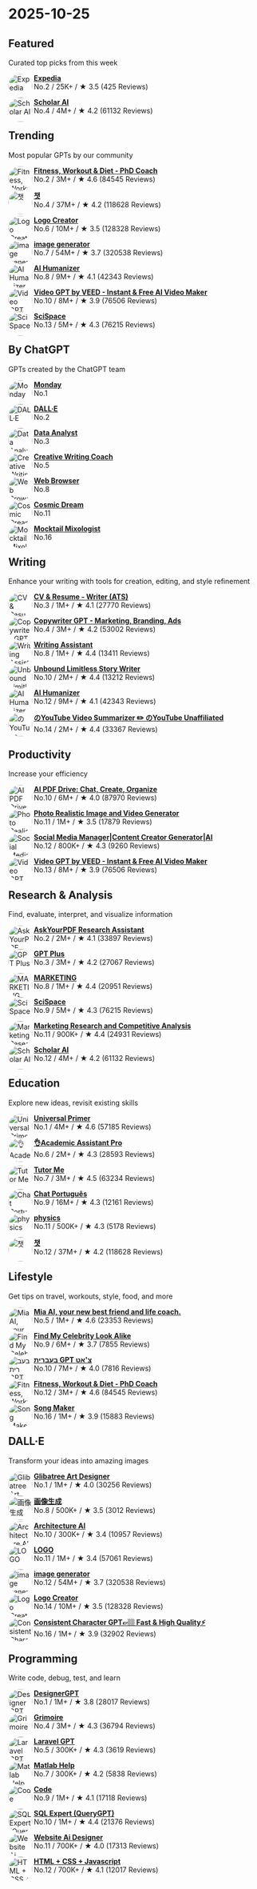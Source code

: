 # 2025-10-25

  
  ## Featured
  
  Curated top picks from this week
  
  

  [<img align="left" height="48px" width="48px" style="border-radius:50%" alt="Expedia" src="https://api-1.gptshunter.com/api/v1/image/proxy?url=https%3A%2F%2Fchatgpt.com%2Fbackend-api%2Festuary%2Fcontent%3Fid%3Dfile-F7kcdTWzTMdMifKZXVkaRu%26gizmo_id%3Dg-68d8ecbe98388191bd93f6b1d03158bf%26ts%3D489273%26p%3Dgpp%26cid%3D1%26sig%3D9483d99fccc05f00a075a07b572a8db19798ab21376c5d302310a2787b9a6e62%26v%3D0"/>](https://chat.openai.com/g/g-68d8ecbe98388191bd93f6b1d03158bf-expedia)
  
  [**Expedia**](https://chat.openai.com/g/g-68d8ecbe98388191bd93f6b1d03158bf-expedia) \
  No.2 / 25K+ / ★ 3.5 (425 Reviews)
          


  [<img align="left" height="48px" width="48px" style="border-radius:50%" alt="Scholar AI" src="https://api-1.gptshunter.com/api/v1/image/proxy?url=https%3A%2F%2Fchatgpt.com%2Fbackend-api%2Festuary%2Fcontent%3Fid%3Dfile-PPto6IuVRN3OQY2WC1gLEI9h%26gizmo_id%3Dg-L2HknCZTC%26ts%3D489273%26p%3Dgpp%26cid%3D1%26sig%3D1bc83384348d358c30819541519deb6e0cefd622c12cd5b2854ca908894ac62c%26v%3D0"/>](https://chat.openai.com/g/g-L2HknCZTC-scholar-ai)
  
  [**Scholar AI**](https://chat.openai.com/g/g-L2HknCZTC-scholar-ai) \
  No.4 / 4M+ / ★ 4.2 (61132 Reviews)
          
  
  ## Trending
  
  Most popular GPTs by our community
  
  

  [<img align="left" height="48px" width="48px" style="border-radius:50%" alt="Fitness, Workout & Diet - PhD Coach" src="https://api-1.gptshunter.com/api/v1/image/proxy?url=https%3A%2F%2Fchatgpt.com%2Fbackend-api%2Festuary%2Fcontent%3Fid%3Dfile-5f1JkpDKEg1Q5BisIfQCEgKj%26gizmo_id%3Dg-ipOIcM229%26ts%3D489273%26p%3Dgpp%26cid%3D1%26sig%3D907235937a53630ccdf3195ba0c680549db211c8d5ad4cea8630829c27dcb7cb%26v%3D0"/>](https://chat.openai.com/g/g-ipOIcM229-fitness-workout-diet-phd-coach)
  
  [**Fitness, Workout & Diet - PhD Coach**](https://chat.openai.com/g/g-ipOIcM229-fitness-workout-diet-phd-coach) \
  No.2 / 3M+ / ★ 4.6 (84545 Reviews)
          


  [<img align="left" height="48px" width="48px" style="border-radius:50%" alt="챗" src="https://api-1.gptshunter.com/api/v1/image/proxy?url=https%3A%2F%2Fchatgpt.com%2Fbackend-api%2Festuary%2Fcontent%3Fid%3Dfile-yOO0xA22YQbkjlS6bbbOEoLq%26gizmo_id%3Dg-FvT4UOsoA%26ts%3D489273%26p%3Dgpp%26cid%3D1%26sig%3De17f7f70fb59746faefa429b9da5bb807034f448b982097a3c31e6c8786278de%26v%3D0"/>](https://chat.openai.com/g/g-FvT4UOsoA-caes)
  
  [**챗**](https://chat.openai.com/g/g-FvT4UOsoA-caes) \
  No.4 / 37M+ / ★ 4.2 (118628 Reviews)
          


  [<img align="left" height="48px" width="48px" style="border-radius:50%" alt="Logo Creator" src="https://api-1.gptshunter.com/api/v1/image/proxy?url=https%3A%2F%2Fchatgpt.com%2Fbackend-api%2Festuary%2Fcontent%3Fid%3Dfile-RMJTxVFqg1Bl06buAXrMGNr3%26gizmo_id%3Dg-gFt1ghYJl%26ts%3D489273%26p%3Dgpp%26cid%3D1%26sig%3Dc0f06639a4edcd6d6498b929805d2351e9b92a0e258515e27299c3b5d260152e%26v%3D0"/>](https://chat.openai.com/g/g-gFt1ghYJl-logo-creator)
  
  [**Logo Creator**](https://chat.openai.com/g/g-gFt1ghYJl-logo-creator) \
  No.6 / 10M+ / ★ 3.5 (128328 Reviews)
          

  [<img align="left" height="48px" width="48px" style="border-radius:50%" alt="image generator" src="https://api-1.gptshunter.com/api/v1/image/proxy?url=https%3A%2F%2Fchatgpt.com%2Fbackend-api%2Festuary%2Fcontent%3Fid%3Dfile-M1df4Ab7Ow6QCJ871tBUsi0x%26gizmo_id%3Dg-pmuQfob8d%26ts%3D489273%26p%3Dgpp%26cid%3D1%26sig%3D02187f5e77c765430d7500a0c4cc070ebf983bf71f8622a09aaf1c4e066d6370%26v%3D0"/>](https://chat.openai.com/g/g-pmuQfob8d-image-generator)
  
  [**image generator**](https://chat.openai.com/g/g-pmuQfob8d-image-generator) \
  No.7 / 54M+ / ★ 3.7 (320538 Reviews)
          

  [<img align="left" height="48px" width="48px" style="border-radius:50%" alt="AI Humanizer" src="https://api-1.gptshunter.com/api/v1/image/proxy?url=https%3A%2F%2Fchatgpt.com%2Fbackend-api%2Festuary%2Fcontent%3Fid%3Dfile-OPDq3ZahhE1JxhxVVBEBBMX4%26gizmo_id%3Dg-2azCVmXdy%26ts%3D489273%26p%3Dgpp%26cid%3D1%26sig%3Dd070111ee50f7631b82630b6036b157638c98ada5859f0559b6784fde6203e3f%26v%3D0"/>](https://chat.openai.com/g/g-2azCVmXdy-ai-humanizer)
  
  [**AI Humanizer**](https://chat.openai.com/g/g-2azCVmXdy-ai-humanizer) \
  No.8 / 9M+ / ★ 4.1 (42343 Reviews)
          


  [<img align="left" height="48px" width="48px" style="border-radius:50%" alt="Video GPT by VEED - Instant & Free AI Video Maker" src="https://api-1.gptshunter.com/api/v1/image/proxy?url=https%3A%2F%2Fchatgpt.com%2Fbackend-api%2Festuary%2Fcontent%3Fid%3Dfile-PamwNFYygXZLmmkF7vz33j%26gizmo_id%3Dg-Hkqnd7mFT%26ts%3D489273%26p%3Dgpp%26cid%3D1%26sig%3D5f0dc01c917a6e821080324d67764e56a6478bb026579a01317214c918da075a%26v%3D0"/>](https://chat.openai.com/g/g-Hkqnd7mFT-video-gpt-by-veed-instant-free-ai-video-maker)
  
  [**Video GPT by VEED - Instant & Free AI Video Maker**](https://chat.openai.com/g/g-Hkqnd7mFT-video-gpt-by-veed-instant-free-ai-video-maker) \
  No.10 / 8M+ / ★ 3.9 (76506 Reviews)
          



  [<img align="left" height="48px" width="48px" style="border-radius:50%" alt="SciSpace" src="https://api-1.gptshunter.com/api/v1/image/proxy?url=https%3A%2F%2Fchatgpt.com%2Fbackend-api%2Festuary%2Fcontent%3Fid%3Dfile-rdCQ0lZNp84NkdCMq56ppn8r%26gizmo_id%3Dg-NgAcklHd8%26ts%3D489273%26p%3Dgpp%26cid%3D1%26sig%3D08c0bc61ca45564fdc06e376293bc27fec466aaa890d295f28f1156251bbcb47%26v%3D0"/>](https://chat.openai.com/g/g-NgAcklHd8-scispace)
  
  [**SciSpace**](https://chat.openai.com/g/g-NgAcklHd8-scispace) \
  No.13 / 5M+ / ★ 4.3 (76215 Reviews)
          



  
  ## By ChatGPT
  
  GPTs created by the ChatGPT team
  
  
  [<img align="left" height="48px" width="48px" style="border-radius:50%" alt="Monday" src="https://api-1.gptshunter.com/api/v1/image/proxy?url=https%3A%2F%2Fchatgpt.com%2Fbackend-api%2Festuary%2Fcontent%3Fid%3Dfile-EStAMYSPopH6Ruzjm5PGGF%26gizmo_id%3Dg-67edab4a24fc8191b975acaa8da2dcef%26ts%3D489273%26p%3Dgpp%26cid%3D1%26sig%3D926bf3c8008c77d952f46b1846dfd5a078f572db655a0941a37679b6caa2b11e%26v%3D0"/>](https://chat.openai.com/g/g-67edab4a24fc8191b975acaa8da2dcef-monday)
  
  [**Monday**](https://chat.openai.com/g/g-67edab4a24fc8191b975acaa8da2dcef-monday) \
  No.1     
          

  [<img align="left" height="48px" width="48px" style="border-radius:50%" alt="DALL·E" src="https://api-1.gptshunter.com/api/v1/image/proxy?url=https%3A%2F%2Fchatgpt.com%2Fbackend-api%2Festuary%2Fcontent%3Fid%3Dfile-SxYQO0Fq1ZkPagkFtg67DRVb%26gizmo_id%3Dg-2fkFE8rbu%26ts%3D489273%26p%3Dgpp%26cid%3D1%26sig%3Dd60d2027a498b1b233bf84bcc365b0c4df871e011d05ecf06fc08de439279bf6%26v%3D0"/>](https://chat.openai.com/g/g-2fkFE8rbu-dall-e)
  
  [**DALL·E**](https://chat.openai.com/g/g-2fkFE8rbu-dall-e) \
  No.2     
          

  [<img align="left" height="48px" width="48px" style="border-radius:50%" alt="Data Analyst" src="https://api-1.gptshunter.com/api/v1/image/proxy?url=https%3A%2F%2Fchatgpt.com%2Fbackend-api%2Festuary%2Fcontent%3Fid%3Dfile-id374Jq85g2WfDgpuOdAMTEk%26gizmo_id%3Dg-HMNcP6w7d%26ts%3D489273%26p%3Dgpp%26cid%3D1%26sig%3Da03143544833a66c42a2b120d4a2e80df69c33ecf0a876bb778963461637bf0b%26v%3D0"/>](https://chat.openai.com/g/g-HMNcP6w7d-data-analyst)
  
  [**Data Analyst**](https://chat.openai.com/g/g-HMNcP6w7d-data-analyst) \
  No.3     
          


  [<img align="left" height="48px" width="48px" style="border-radius:50%" alt="Creative Writing Coach" src="https://api-1.gptshunter.com/api/v1/image/proxy?url=https%3A%2F%2Fchatgpt.com%2Fbackend-api%2Festuary%2Fcontent%3Fid%3Dfile-KSheuuQR8UjcxzFjjSfjfEOP%26gizmo_id%3Dg-lN1gKFnvL%26ts%3D489273%26p%3Dgpp%26cid%3D1%26sig%3Dfd5f42ebfe9f9d9bbb94bfaa3410aeff34eabb8f28348bab6f81e5d9efa110c8%26v%3D0"/>](https://chat.openai.com/g/g-lN1gKFnvL-creative-writing-coach)
  
  [**Creative Writing Coach**](https://chat.openai.com/g/g-lN1gKFnvL-creative-writing-coach) \
  No.5     
          



  [<img align="left" height="48px" width="48px" style="border-radius:50%" alt="Web Browser" src="https://api-1.gptshunter.com/api/v1/image/proxy?url=https%3A%2F%2Fchatgpt.com%2Fbackend-api%2Festuary%2Fcontent%3Fid%3Dfile-3t4EXPvrgqocPOe7UtRwV5g0%26gizmo_id%3Dg-3w1rEXGE0%26ts%3D489273%26p%3Dgpp%26cid%3D1%26sig%3D600db6c464d995c70dd30673e64c29ff504586a5e51484be13dee4c9eb4b9fc5%26v%3D0"/>](https://chat.openai.com/g/g-3w1rEXGE0-web-browser)
  
  [**Web Browser**](https://chat.openai.com/g/g-3w1rEXGE0-web-browser) \
  No.8     
          



  [<img align="left" height="48px" width="48px" style="border-radius:50%" alt="Cosmic Dream" src="https://api-1.gptshunter.com/api/v1/image/proxy?url=https%3A%2F%2Fchatgpt.com%2Fbackend-api%2Festuary%2Fcontent%3Fid%3Dfile-M12eDkWHmobmgj5mhcWkMMVI%26gizmo_id%3Dg-FdMHL1sNo%26ts%3D489273%26p%3Dgpp%26cid%3D1%26sig%3Dfddc32df8ad3e8ed6a6c357096adeaab9ee610c10f48a3e4eaaafd01e6142b8e%26v%3D0"/>](https://chat.openai.com/g/g-FdMHL1sNo-cosmic-dream)
  
  [**Cosmic Dream**](https://chat.openai.com/g/g-FdMHL1sNo-cosmic-dream) \
  No.11     
          





  [<img align="left" height="48px" width="48px" style="border-radius:50%" alt="Mocktail Mixologist" src="https://api-1.gptshunter.com/api/v1/image/proxy?url=https%3A%2F%2Fchatgpt.com%2Fbackend-api%2Festuary%2Fcontent%3Fid%3Dfile-bRpq5C5YwRMtQGO7xFa3nT40%26gizmo_id%3Dg-PXlrhc1MV%26ts%3D489273%26p%3Dgpp%26cid%3D1%26sig%3Da21ca2538a1494da2a0b7d6d0fb9cc0b38b73e539fc8fc68988e1bc9022463cd%26v%3D0"/>](https://chat.openai.com/g/g-PXlrhc1MV-mocktail-mixologist)
  
  [**Mocktail Mixologist**](https://chat.openai.com/g/g-PXlrhc1MV-mocktail-mixologist) \
  No.16     
          
  
  ## Writing
  
  Enhance your writing with tools for creation, editing, and style refinement
  
  


  [<img align="left" height="48px" width="48px" style="border-radius:50%" alt="CV & Resume - Writer (ATS)" src="https://api-1.gptshunter.com/api/v1/image/proxy?url=https%3A%2F%2Fchatgpt.com%2Fbackend-api%2Festuary%2Fcontent%3Fid%3Dfile-JaKGTHNLRmziSMSKxvq56h%26gizmo_id%3Dg-cStsvQbjd%26ts%3D489273%26p%3Dgpp%26cid%3D1%26sig%3D8e9ee04b729aec88a4885e6ff34ae743b99641d64fd34137ae97ab676a79bb47%26v%3D0"/>](https://chat.openai.com/g/g-cStsvQbjd-cv-resume-writer-ats)
  
  [**CV & Resume - Writer (ATS)**](https://chat.openai.com/g/g-cStsvQbjd-cv-resume-writer-ats) \
  No.3 / 1M+ / ★ 4.1 (27770 Reviews)
          

  [<img align="left" height="48px" width="48px" style="border-radius:50%" alt="Copywriter GPT - Marketing, Branding, Ads" src="https://api-1.gptshunter.com/api/v1/image/proxy?url=https%3A%2F%2Fchatgpt.com%2Fbackend-api%2Festuary%2Fcontent%3Fid%3Dfile-Lvc17VzX1zTPKk39F3ys6U%26gizmo_id%3Dg-Ji2QOyMml%26ts%3D489273%26p%3Dgpp%26cid%3D1%26sig%3D02e2640af71ce9f6fd564617e0b6fe1d31bc3ab33c59e0547d001b99c19d5297%26v%3D0"/>](https://chat.openai.com/g/g-Ji2QOyMml-copywriter-gpt-marketing-branding-ads)
  
  [**Copywriter GPT - Marketing, Branding, Ads**](https://chat.openai.com/g/g-Ji2QOyMml-copywriter-gpt-marketing-branding-ads) \
  No.4 / 3M+ / ★ 4.2 (53002 Reviews)
          




  [<img align="left" height="48px" width="48px" style="border-radius:50%" alt="Writing Assistant" src="https://api-1.gptshunter.com/api/v1/image/proxy?url=https%3A%2F%2Fchatgpt.com%2Fbackend-api%2Festuary%2Fcontent%3Fid%3Dfile-oYGDOwJXL72QDzYkc6Q1arTQ%26gizmo_id%3Dg-Z7GlWKlJx%26ts%3D489273%26p%3Dgpp%26cid%3D1%26sig%3D9ac415e5e3852d656ad7e37300d7cb545001cf5c66093f44d4591de2f3e5cd07%26v%3D0"/>](https://chat.openai.com/g/g-Z7GlWKlJx-writing-assistant)
  
  [**Writing Assistant**](https://chat.openai.com/g/g-Z7GlWKlJx-writing-assistant) \
  No.8 / 1M+ / ★ 4.4 (13411 Reviews)
          


  [<img align="left" height="48px" width="48px" style="border-radius:50%" alt="Unbound Limitless Story Writer" src="https://api-1.gptshunter.com/api/v1/image/proxy?url=https%3A%2F%2Fchatgpt.com%2Fbackend-api%2Festuary%2Fcontent%3Fid%3Dfile-2tZbU4ZMYRFGLOAooqJ8sw1B%26gizmo_id%3Dg-Jqzg9kcR8%26ts%3D489273%26p%3Dgpp%26cid%3D1%26sig%3D58da3bedf9f825cce1be1f9db625d4598d348f2cceb423181ccd1dc805e81110%26v%3D0"/>](https://chat.openai.com/g/g-Jqzg9kcR8-unbound-limitless-story-writer)
  
  [**Unbound Limitless Story Writer**](https://chat.openai.com/g/g-Jqzg9kcR8-unbound-limitless-story-writer) \
  No.10 / 2M+ / ★ 4.4 (13212 Reviews)
          


  [<img align="left" height="48px" width="48px" style="border-radius:50%" alt="AI Humanizer" src="https://api-1.gptshunter.com/api/v1/image/proxy?url=https%3A%2F%2Fchatgpt.com%2Fbackend-api%2Festuary%2Fcontent%3Fid%3Dfile-OPDq3ZahhE1JxhxVVBEBBMX4%26gizmo_id%3Dg-2azCVmXdy%26ts%3D489273%26p%3Dgpp%26cid%3D1%26sig%3Dd070111ee50f7631b82630b6036b157638c98ada5859f0559b6784fde6203e3f%26v%3D0"/>](https://chat.openai.com/g/g-2azCVmXdy-ai-humanizer)
  
  [**AI Humanizer**](https://chat.openai.com/g/g-2azCVmXdy-ai-humanizer) \
  No.12 / 9M+ / ★ 4.1 (42343 Reviews)
          


  [<img align="left" height="48px" width="48px" style="border-radius:50%" alt="のYouTube Video Summarizer ✏️ のYouTube Unaffiliated" src="https://api-1.gptshunter.com/api/v1/image/proxy?url=https%3A%2F%2Fchatgpt.com%2Fbackend-api%2Festuary%2Fcontent%3Fid%3Dfile-Y5WFbnzw3h5smKEYcTbiWH%26gizmo_id%3Dg-GvcYCKPIH%26ts%3D489273%26p%3Dgpp%26cid%3D1%26sig%3Daf98acf12ea41b37113758bae85d61d396fe2db70f62cf9ab68996028d0c53fa%26v%3D0"/>](https://chat.openai.com/g/g-GvcYCKPIH-noyoutube-video-summarizer-noyoutube-unaffiliated)
  
  [**のYouTube Video Summarizer ✏️ のYouTube Unaffiliated**](https://chat.openai.com/g/g-GvcYCKPIH-noyoutube-video-summarizer-noyoutube-unaffiliated) \
  No.14 / 2M+ / ★ 4.4 (33367 Reviews)
          
  
  ## Productivity
  
  Increase your efficiency
  
  









  [<img align="left" height="48px" width="48px" style="border-radius:50%" alt="AI PDF Drive: Chat, Create, Organize" src="https://api-1.gptshunter.com/api/v1/image/proxy?url=https%3A%2F%2Fchatgpt.com%2Fbackend-api%2Festuary%2Fcontent%3Fid%3Dfile-aZFW7yy5PyKXFLXjsKqpylF4%26gizmo_id%3Dg-V2KIUZSj0%26ts%3D489273%26p%3Dgpp%26cid%3D1%26sig%3Db74fd420523feec5ae1fa0fef5b542b78e6e5ad75610884d5e2aabba8c217ae4%26v%3D0"/>](https://chat.openai.com/g/g-V2KIUZSj0-ai-pdf-drive-chat-create-organize)
  
  [**AI PDF Drive: Chat, Create, Organize**](https://chat.openai.com/g/g-V2KIUZSj0-ai-pdf-drive-chat-create-organize) \
  No.10 / 6M+ / ★ 4.0 (87970 Reviews)
          

  [<img align="left" height="48px" width="48px" style="border-radius:50%" alt="Photo Realistic Image and Video Generator" src="https://api-1.gptshunter.com/api/v1/image/proxy?url=https%3A%2F%2Fchatgpt.com%2Fbackend-api%2Festuary%2Fcontent%3Fid%3Dfile-z67hqrxBUpqmBQXcrGoIMc3V%26gizmo_id%3Dg-KCgVk2Cjt%26ts%3D489273%26p%3Dgpp%26cid%3D1%26sig%3Dbf7548f95e47273c7587d53102b9a3b83552ef4fdf03c6cb42d0ea87a464e30f%26v%3D0"/>](https://chat.openai.com/g/g-KCgVk2Cjt-photo-realistic-image-and-video-generator)
  
  [**Photo Realistic Image and Video Generator**](https://chat.openai.com/g/g-KCgVk2Cjt-photo-realistic-image-and-video-generator) \
  No.11 / 1M+ / ★ 3.5 (17879 Reviews)
          

  [<img align="left" height="48px" width="48px" style="border-radius:50%" alt="Social Media Manager|Content Creator Generator|AI" src="https://api-1.gptshunter.com/api/v1/image/proxy?url=https%3A%2F%2Fchatgpt.com%2Fbackend-api%2Festuary%2Fcontent%3Fid%3Dfile-y7X4Tyujas6tIOc0nSSzcnZM%26gizmo_id%3Dg-Zo3fmsCJP%26ts%3D489273%26p%3Dgpp%26cid%3D1%26sig%3D41283a0ecf4f4d341e29ead3d66358728a4f810939e02c0272d2eb890da28ef9%26v%3D0"/>](https://chat.openai.com/g/g-Zo3fmsCJP-social-media-manager-content-creator-generator-ai)
  
  [**Social Media Manager|Content Creator Generator|AI**](https://chat.openai.com/g/g-Zo3fmsCJP-social-media-manager-content-creator-generator-ai) \
  No.12 / 800K+ / ★ 4.3 (9260 Reviews)
          

  [<img align="left" height="48px" width="48px" style="border-radius:50%" alt="Video GPT by VEED - Instant & Free AI Video Maker" src="https://api-1.gptshunter.com/api/v1/image/proxy?url=https%3A%2F%2Fchatgpt.com%2Fbackend-api%2Festuary%2Fcontent%3Fid%3Dfile-PamwNFYygXZLmmkF7vz33j%26gizmo_id%3Dg-Hkqnd7mFT%26ts%3D489273%26p%3Dgpp%26cid%3D1%26sig%3D5f0dc01c917a6e821080324d67764e56a6478bb026579a01317214c918da075a%26v%3D0"/>](https://chat.openai.com/g/g-Hkqnd7mFT-video-gpt-by-veed-instant-free-ai-video-maker)
  
  [**Video GPT by VEED - Instant & Free AI Video Maker**](https://chat.openai.com/g/g-Hkqnd7mFT-video-gpt-by-veed-instant-free-ai-video-maker) \
  No.13 / 8M+ / ★ 3.9 (76506 Reviews)
          



  
  ## Research & Analysis
  
  Find, evaluate, interpret, and visualize information
  
  

  [<img align="left" height="48px" width="48px" style="border-radius:50%" alt="AskYourPDF Research Assistant" src="https://api-1.gptshunter.com/api/v1/image/proxy?url=https%3A%2F%2Fchatgpt.com%2Fbackend-api%2Festuary%2Fcontent%3Fid%3Dfile-DA3Ydcqttrv1tYcjGUv9Nv3Q%26gizmo_id%3Dg-UfFxTDMxq%26ts%3D489273%26p%3Dgpp%26cid%3D1%26sig%3D90b9b263ea7fa1453a605c4ca9b79af0653f634bf4aaf936a2030c98564a2467%26v%3D0"/>](https://chat.openai.com/g/g-UfFxTDMxq-askyourpdf-research-assistant)
  
  [**AskYourPDF Research Assistant**](https://chat.openai.com/g/g-UfFxTDMxq-askyourpdf-research-assistant) \
  No.2 / 2M+ / ★ 4.1 (33897 Reviews)
          

  [<img align="left" height="48px" width="48px" style="border-radius:50%" alt="GPT Plus" src="https://api-1.gptshunter.com/api/v1/image/proxy?url=https%3A%2F%2Fchatgpt.com%2Fbackend-api%2Festuary%2Fcontent%3Fid%3Dfile-mdw4boHvE8SXFJdtgz4OVDlR%26gizmo_id%3Dg-G7TYuJJCE%26ts%3D489273%26p%3Dgpp%26cid%3D1%26sig%3D7bae37b82261d88ae16444033ab1dcc4fea92efab3e626b28b7ede9f6c776872%26v%3D0"/>](https://chat.openai.com/g/g-G7TYuJJCE-gpt-plus)
  
  [**GPT Plus**](https://chat.openai.com/g/g-G7TYuJJCE-gpt-plus) \
  No.3 / 3M+ / ★ 4.2 (27067 Reviews)
          





  [<img align="left" height="48px" width="48px" style="border-radius:50%" alt="MARKETING" src="https://api-1.gptshunter.com/api/v1/image/proxy?url=https%3A%2F%2Fchatgpt.com%2Fbackend-api%2Festuary%2Fcontent%3Fid%3Dfile-m4GlwY1VIc3ADwoMP9KlAZta%26gizmo_id%3Dg-DtjWjSDiv%26ts%3D489273%26p%3Dgpp%26cid%3D1%26sig%3D550e54a5a693c046e832a105eaed3deda290e6d0fe1940e646f177f0042aa4d0%26v%3D0"/>](https://chat.openai.com/g/g-DtjWjSDiv-marketing)
  
  [**MARKETING**](https://chat.openai.com/g/g-DtjWjSDiv-marketing) \
  No.8 / 1M+ / ★ 4.4 (20951 Reviews)
          

  [<img align="left" height="48px" width="48px" style="border-radius:50%" alt="SciSpace" src="https://api-1.gptshunter.com/api/v1/image/proxy?url=https%3A%2F%2Fchatgpt.com%2Fbackend-api%2Festuary%2Fcontent%3Fid%3Dfile-rdCQ0lZNp84NkdCMq56ppn8r%26gizmo_id%3Dg-NgAcklHd8%26ts%3D489273%26p%3Dgpp%26cid%3D1%26sig%3D08c0bc61ca45564fdc06e376293bc27fec466aaa890d295f28f1156251bbcb47%26v%3D0"/>](https://chat.openai.com/g/g-NgAcklHd8-scispace)
  
  [**SciSpace**](https://chat.openai.com/g/g-NgAcklHd8-scispace) \
  No.9 / 5M+ / ★ 4.3 (76215 Reviews)
          


  [<img align="left" height="48px" width="48px" style="border-radius:50%" alt="Marketing Research and Competitive Analysis" src="https://api-1.gptshunter.com/api/v1/image/proxy?url=https%3A%2F%2Fchatgpt.com%2Fbackend-api%2Festuary%2Fcontent%3Fid%3Dfile-KWeTqaFepc9crsaWxMQHQBOd%26gizmo_id%3Dg-O5mNWQGMa%26ts%3D489273%26p%3Dgpp%26cid%3D1%26sig%3D45f421658dcb075344376e2f844ebd814ea7ddd56aaa50de975e0c9cd5d86941%26v%3D0"/>](https://chat.openai.com/g/g-O5mNWQGMa-marketing-research-and-competitive-analysis)
  
  [**Marketing Research and Competitive Analysis**](https://chat.openai.com/g/g-O5mNWQGMa-marketing-research-and-competitive-analysis) \
  No.11 / 900K+ / ★ 4.4 (24931 Reviews)
          

  [<img align="left" height="48px" width="48px" style="border-radius:50%" alt="Scholar AI" src="https://api-1.gptshunter.com/api/v1/image/proxy?url=https%3A%2F%2Fchatgpt.com%2Fbackend-api%2Festuary%2Fcontent%3Fid%3Dfile-PPto6IuVRN3OQY2WC1gLEI9h%26gizmo_id%3Dg-L2HknCZTC%26ts%3D489273%26p%3Dgpp%26cid%3D1%26sig%3D1bc83384348d358c30819541519deb6e0cefd622c12cd5b2854ca908894ac62c%26v%3D0"/>](https://chat.openai.com/g/g-L2HknCZTC-scholar-ai)
  
  [**Scholar AI**](https://chat.openai.com/g/g-L2HknCZTC-scholar-ai) \
  No.12 / 4M+ / ★ 4.2 (61132 Reviews)
          


  
  ## Education
  
  Explore new ideas, revisit existing skills
  
  
  [<img align="left" height="48px" width="48px" style="border-radius:50%" alt="Universal Primer" src="https://api-1.gptshunter.com/api/v1/image/proxy?url=https%3A%2F%2Fchatgpt.com%2Fbackend-api%2Festuary%2Fcontent%3Fid%3Dfile-thqJUpDWcYAMxgKhiwNYZFj0%26gizmo_id%3Dg-GbLbctpPz%26ts%3D489273%26p%3Dgpp%26cid%3D1%26sig%3D99f2899ed62ec23b6230586379af8a7da3cc837c5775f7df03b702253c789b6b%26v%3D0"/>](https://chat.openai.com/g/g-GbLbctpPz-universal-primer)
  
  [**Universal Primer**](https://chat.openai.com/g/g-GbLbctpPz-universal-primer) \
  No.1 / 4M+ / ★ 4.6 (57185 Reviews)
          





  [<img align="left" height="48px" width="48px" style="border-radius:50%" alt="👌Academic Assistant Pro" src="https://api-1.gptshunter.com/api/v1/image/proxy?url=https%3A%2F%2Fchatgpt.com%2Fbackend-api%2Festuary%2Fcontent%3Fid%3Dfile-lYAqmT8xUfOKi4AXmEdpjzqm%26gizmo_id%3Dg-UubB08D4y%26ts%3D489273%26p%3Dgpp%26cid%3D1%26sig%3Df46b67ba1a6e802975bf13ba6b2b6ca149d09cb773941aee497f054ad70120ca%26v%3D0"/>](https://chat.openai.com/g/g-UubB08D4y-academic-assistant-pro)
  
  [**👌Academic Assistant Pro**](https://chat.openai.com/g/g-UubB08D4y-academic-assistant-pro) \
  No.6 / 2M+ / ★ 4.3 (28593 Reviews)
          

  [<img align="left" height="48px" width="48px" style="border-radius:50%" alt="Tutor Me" src="https://api-1.gptshunter.com/api/v1/image/proxy?url=https%3A%2F%2Fchatgpt.com%2Fbackend-api%2Festuary%2Fcontent%3Fid%3Dfile-kM163oDkrVnm7jsidA5WweOP%26gizmo_id%3Dg-hRCqiqVlM%26ts%3D489273%26p%3Dgpp%26cid%3D1%26sig%3Dd227be485361896c8dc21007264ec6977e76964523a5bdc551e26569ef371d56%26v%3D0"/>](https://chat.openai.com/g/g-hRCqiqVlM-tutor-me)
  
  [**Tutor Me**](https://chat.openai.com/g/g-hRCqiqVlM-tutor-me) \
  No.7 / 3M+ / ★ 4.5 (63234 Reviews)
          


  [<img align="left" height="48px" width="48px" style="border-radius:50%" alt="Chat Português" src="https://api-1.gptshunter.com/api/v1/image/proxy?url=https%3A%2F%2Fchatgpt.com%2Fbackend-api%2Festuary%2Fcontent%3Fid%3Dfile-mC4f0gq8O16AeAAOmYvY6CMy%26gizmo_id%3Dg-kr4mnJ5kT%26ts%3D489273%26p%3Dgpp%26cid%3D1%26sig%3D75c23fa848bf3dfc927f88c4f2d1e0a071e0bab31303a1c082bfdf489c2a0e1c%26v%3D0"/>](https://chat.openai.com/g/g-kr4mnJ5kT-chat-portugues)
  
  [**Chat Português**](https://chat.openai.com/g/g-kr4mnJ5kT-chat-portugues) \
  No.9 / 16M+ / ★ 4.3 (12161 Reviews)
          


  [<img align="left" height="48px" width="48px" style="border-radius:50%" alt="physics" src="https://api-1.gptshunter.com/api/v1/image/proxy?url=https%3A%2F%2Fchatgpt.com%2Fbackend-api%2Festuary%2Fcontent%3Fid%3Dfile-2djz8QCHlYQT4mgGEd3233VD%26gizmo_id%3Dg-KMujTLNVK%26ts%3D489273%26p%3Dgpp%26cid%3D1%26sig%3D9e3688ea66bd96413654367bb9221f71f7a87e9bb8db3ee9accce7ced5b7112c%26v%3D0"/>](https://chat.openai.com/g/g-KMujTLNVK-physics)
  
  [**physics**](https://chat.openai.com/g/g-KMujTLNVK-physics) \
  No.11 / 500K+ / ★ 4.3 (5178 Reviews)
          

  [<img align="left" height="48px" width="48px" style="border-radius:50%" alt="챗" src="https://api-1.gptshunter.com/api/v1/image/proxy?url=https%3A%2F%2Fchatgpt.com%2Fbackend-api%2Festuary%2Fcontent%3Fid%3Dfile-yOO0xA22YQbkjlS6bbbOEoLq%26gizmo_id%3Dg-FvT4UOsoA%26ts%3D489273%26p%3Dgpp%26cid%3D1%26sig%3De17f7f70fb59746faefa429b9da5bb807034f448b982097a3c31e6c8786278de%26v%3D0"/>](https://chat.openai.com/g/g-FvT4UOsoA-caes)
  
  [**챗**](https://chat.openai.com/g/g-FvT4UOsoA-caes) \
  No.12 / 37M+ / ★ 4.2 (118628 Reviews)
          




  
  ## Lifestyle
  
  Get tips on travel, workouts, style, food, and more
  
  




  [<img align="left" height="48px" width="48px" style="border-radius:50%" alt="Mia AI, your new best friend and life coach." src="https://api-1.gptshunter.com/api/v1/image/proxy?url=https%3A%2F%2Fchatgpt.com%2Fbackend-api%2Festuary%2Fcontent%3Fid%3Dfile-EZYoWBxdn6HQVrGPJLRXvL%26gizmo_id%3Dg-l38NcMokB%26ts%3D489273%26p%3Dgpp%26cid%3D1%26sig%3Dbd327e45b7195d01fadf4062ec53473e35a63aee35608fd7c35a214e2f4734c8%26v%3D0"/>](https://chat.openai.com/g/g-l38NcMokB-mia-ai-your-new-best-friend-and-life-coach)
  
  [**Mia AI, your new best friend and life coach.**](https://chat.openai.com/g/g-l38NcMokB-mia-ai-your-new-best-friend-and-life-coach) \
  No.5 / 1M+ / ★ 4.6 (23353 Reviews)
          




  [<img align="left" height="48px" width="48px" style="border-radius:50%" alt="Find My Celebrity Look Alike" src="https://api-1.gptshunter.com/api/v1/image/proxy?url=https%3A%2F%2Fchatgpt.com%2Fbackend-api%2Festuary%2Fcontent%3Fid%3Dfile-O4j7uYjyZydQzNEQgOpzTp0N%26gizmo_id%3Dg-BGVU2wjKi%26ts%3D489273%26p%3Dgpp%26cid%3D1%26sig%3Da30690593a5e5b3bc2171bbdeaede39e754b9f242b6fb8793b47dc44cc3a5cd0%26v%3D0"/>](https://chat.openai.com/g/g-BGVU2wjKi-find-my-celebrity-look-alike)
  
  [**Find My Celebrity Look Alike**](https://chat.openai.com/g/g-BGVU2wjKi-find-my-celebrity-look-alike) \
  No.9 / 6M+ / ★ 3.7 (7855 Reviews)
          

  [<img align="left" height="48px" width="48px" style="border-radius:50%" alt="בעברית GPT צ'אט" src="https://api-1.gptshunter.com/api/v1/image/proxy?url=https%3A%2F%2Fchatgpt.com%2Fbackend-api%2Festuary%2Fcontent%3Fid%3Dfile-kjIABxRvQ57FTHm5GTWte5PL%26gizmo_id%3Dg-k2kWL8Qfk%26ts%3D489273%26p%3Dgpp%26cid%3D1%26sig%3D472a02dd50e2264b072406c1ad1ad01af1a8d1e4577746229498e76cd06ec94f%26v%3D0"/>](https://chat.openai.com/g/g-k2kWL8Qfk-b-bryt-gpt-ts-t)
  
  [**בעברית GPT צ'אט**](https://chat.openai.com/g/g-k2kWL8Qfk-b-bryt-gpt-ts-t) \
  No.10 / 7M+ / ★ 4.0 (7816 Reviews)
          


  [<img align="left" height="48px" width="48px" style="border-radius:50%" alt="Fitness, Workout & Diet - PhD Coach" src="https://api-1.gptshunter.com/api/v1/image/proxy?url=https%3A%2F%2Fchatgpt.com%2Fbackend-api%2Festuary%2Fcontent%3Fid%3Dfile-5f1JkpDKEg1Q5BisIfQCEgKj%26gizmo_id%3Dg-ipOIcM229%26ts%3D489273%26p%3Dgpp%26cid%3D1%26sig%3D907235937a53630ccdf3195ba0c680549db211c8d5ad4cea8630829c27dcb7cb%26v%3D0"/>](https://chat.openai.com/g/g-ipOIcM229-fitness-workout-diet-phd-coach)
  
  [**Fitness, Workout & Diet - PhD Coach**](https://chat.openai.com/g/g-ipOIcM229-fitness-workout-diet-phd-coach) \
  No.12 / 3M+ / ★ 4.6 (84545 Reviews)
          




  [<img align="left" height="48px" width="48px" style="border-radius:50%" alt="Song Maker" src="https://api-1.gptshunter.com/api/v1/image/proxy?url=https%3A%2F%2Fchatgpt.com%2Fbackend-api%2Festuary%2Fcontent%3Fid%3Dfile-S3TGtYMTNvQcs2y1yN7i4b%26gizmo_id%3Dg-txEiClD5G%26ts%3D489273%26p%3Dgpp%26cid%3D1%26sig%3D1b3cd98e6e58fd0e71af8bb4187dcff465763919de72152bcf93aafca1b22c90%26v%3D0"/>](https://chat.openai.com/g/g-txEiClD5G-song-maker)
  
  [**Song Maker**](https://chat.openai.com/g/g-txEiClD5G-song-maker) \
  No.16 / 1M+ / ★ 3.9 (15883 Reviews)
          
  
  ## DALL·E
  
  Transform your ideas into amazing images
  
  
  [<img align="left" height="48px" width="48px" style="border-radius:50%" alt="Glibatree Art Designer" src="https://api-1.gptshunter.com/api/v1/image/proxy?url=https%3A%2F%2Fchatgpt.com%2Fbackend-api%2Festuary%2Fcontent%3Fid%3Dfile-2s8d93PGClqsJb4QuOGNXUxM%26gizmo_id%3Dg-7CKojumSX%26ts%3D489273%26p%3Dgpp%26cid%3D1%26sig%3D2c52c4e2f23de3a6e963c6565d4bd65d5975f495bcc1875ea9d44357108d1429%26v%3D0"/>](https://chat.openai.com/g/g-7CKojumSX-glibatree-art-designer)
  
  [**Glibatree Art Designer**](https://chat.openai.com/g/g-7CKojumSX-glibatree-art-designer) \
  No.1 / 1M+ / ★ 4.0 (30256 Reviews)
          







  [<img align="left" height="48px" width="48px" style="border-radius:50%" alt="画像生成" src="https://api-1.gptshunter.com/api/v1/image/proxy?url=https%3A%2F%2Fchatgpt.com%2Fbackend-api%2Festuary%2Fcontent%3Fid%3Dfile-dZbFi6seTOvXqyd6fyPKgp2g%26gizmo_id%3Dg-D0oLp5LQu%26ts%3D489273%26p%3Dgpp%26cid%3D1%26sig%3D66ddedfcea3104b601c7a9264caa9e0c45fa3863ceac0156997db51394e412d8%26v%3D0"/>](https://chat.openai.com/g/g-D0oLp5LQu-hua-xiang-sheng-cheng)
  
  [**画像生成**](https://chat.openai.com/g/g-D0oLp5LQu-hua-xiang-sheng-cheng) \
  No.8 / 500K+ / ★ 3.5 (3012 Reviews)
          


  [<img align="left" height="48px" width="48px" style="border-radius:50%" alt="Architecture AI" src="https://api-1.gptshunter.com/api/v1/image/proxy?url=https%3A%2F%2Fchatgpt.com%2Fbackend-api%2Festuary%2Fcontent%3Fid%3Dfile-laKmwJPd0q7rzr8zC64RxCBs%26gizmo_id%3Dg-40KJLGAgH%26ts%3D489273%26p%3Dgpp%26cid%3D1%26sig%3De00cd450d36fade9a91513e101fc4adec715dbc0ea4c7abfba8becdd7e626ccf%26v%3D0"/>](https://chat.openai.com/g/g-40KJLGAgH-architecture-ai)
  
  [**Architecture AI**](https://chat.openai.com/g/g-40KJLGAgH-architecture-ai) \
  No.10 / 300K+ / ★ 3.4 (10957 Reviews)
          

  [<img align="left" height="48px" width="48px" style="border-radius:50%" alt="LOGO" src="https://api-1.gptshunter.com/api/v1/image/proxy?url=https%3A%2F%2Fchatgpt.com%2Fbackend-api%2Festuary%2Fcontent%3Fid%3Dfile-lvZdHWZGgQwvsX1a7z6jDqjp%26gizmo_id%3Dg-pCq5xaCri%26ts%3D489273%26p%3Dgpp%26cid%3D1%26sig%3D505b5a16d65ca48e8f6d4480cd3392b4347c650276f6731a701555f92d3e0c00%26v%3D0"/>](https://chat.openai.com/g/g-pCq5xaCri-logo)
  
  [**LOGO**](https://chat.openai.com/g/g-pCq5xaCri-logo) \
  No.11 / 1M+ / ★ 3.4 (57061 Reviews)
          

  [<img align="left" height="48px" width="48px" style="border-radius:50%" alt="image generator" src="https://api-1.gptshunter.com/api/v1/image/proxy?url=https%3A%2F%2Fchatgpt.com%2Fbackend-api%2Festuary%2Fcontent%3Fid%3Dfile-M1df4Ab7Ow6QCJ871tBUsi0x%26gizmo_id%3Dg-pmuQfob8d%26ts%3D489273%26p%3Dgpp%26cid%3D1%26sig%3D02187f5e77c765430d7500a0c4cc070ebf983bf71f8622a09aaf1c4e066d6370%26v%3D0"/>](https://chat.openai.com/g/g-pmuQfob8d-image-generator)
  
  [**image generator**](https://chat.openai.com/g/g-pmuQfob8d-image-generator) \
  No.12 / 54M+ / ★ 3.7 (320538 Reviews)
          


  [<img align="left" height="48px" width="48px" style="border-radius:50%" alt="Logo Creator" src="https://api-1.gptshunter.com/api/v1/image/proxy?url=https%3A%2F%2Fchatgpt.com%2Fbackend-api%2Festuary%2Fcontent%3Fid%3Dfile-RMJTxVFqg1Bl06buAXrMGNr3%26gizmo_id%3Dg-gFt1ghYJl%26ts%3D489273%26p%3Dgpp%26cid%3D1%26sig%3Dc0f06639a4edcd6d6498b929805d2351e9b92a0e258515e27299c3b5d260152e%26v%3D0"/>](https://chat.openai.com/g/g-gFt1ghYJl-logo-creator)
  
  [**Logo Creator**](https://chat.openai.com/g/g-gFt1ghYJl-logo-creator) \
  No.14 / 10M+ / ★ 3.5 (128328 Reviews)
          


  [<img align="left" height="48px" width="48px" style="border-radius:50%" alt="Consistent Character GPT👉🏼 Fast & High Quality⚡️" src="https://api-1.gptshunter.com/api/v1/image/proxy?url=https%3A%2F%2Fchatgpt.com%2Fbackend-api%2Festuary%2Fcontent%3Fid%3Dfile-yUZ6QSWZ2ZNFL0kOmPkvBWiS%26gizmo_id%3Dg-a9JivI0y2%26ts%3D489273%26p%3Dgpp%26cid%3D1%26sig%3D41bbc74a3d9f2bdd031abcc7b49b0b9758a158025e745b0ee69a4fa305aa454f%26v%3D0"/>](https://chat.openai.com/g/g-a9JivI0y2-consistent-character-gpt-fast-high-quality)
  
  [**Consistent Character GPT👉🏼 Fast & High Quality⚡️**](https://chat.openai.com/g/g-a9JivI0y2-consistent-character-gpt-fast-high-quality) \
  No.16 / 1M+ / ★ 3.9 (32902 Reviews)
          
  
  ## Programming
  
  Write code, debug, test, and learn
  
  
  [<img align="left" height="48px" width="48px" style="border-radius:50%" alt="DesignerGPT" src="https://api-1.gptshunter.com/api/v1/image/proxy?url=https%3A%2F%2Fchatgpt.com%2Fbackend-api%2Festuary%2Fcontent%3Fid%3Dfile-x4outSHGhQh7YW6b8fqDK26y%26gizmo_id%3Dg-2Eo3NxuS7%26ts%3D489273%26p%3Dgpp%26cid%3D1%26sig%3D17b1188695d0397ccd62f6b1bce685f73e13c337ebc0639504859e60b1b8e7d6%26v%3D0"/>](https://chat.openai.com/g/g-2Eo3NxuS7-designergpt)
  
  [**DesignerGPT**](https://chat.openai.com/g/g-2Eo3NxuS7-designergpt) \
  No.1 / 1M+ / ★ 3.8 (28017 Reviews)
          



  [<img align="left" height="48px" width="48px" style="border-radius:50%" alt="Grimoire" src="https://api-1.gptshunter.com/api/v1/image/proxy?url=https%3A%2F%2Fchatgpt.com%2Fbackend-api%2Festuary%2Fcontent%3Fid%3Dfile-0iw1nJRFDLfuXLJy3SHURMiE%26gizmo_id%3Dg-n7Rs0IK86%26ts%3D489273%26p%3Dgpp%26cid%3D1%26sig%3D4446db46d711375fcf7a80ee37213420915f4d366551a6bad9fa1acbb5e185f3%26v%3D0"/>](https://chat.openai.com/g/g-n7Rs0IK86-grimoire)
  
  [**Grimoire**](https://chat.openai.com/g/g-n7Rs0IK86-grimoire) \
  No.4 / 3M+ / ★ 4.3 (36794 Reviews)
          

  [<img align="left" height="48px" width="48px" style="border-radius:50%" alt="Laravel GPT" src="https://api-1.gptshunter.com/api/v1/image/proxy?url=https%3A%2F%2Fchatgpt.com%2Fbackend-api%2Festuary%2Fcontent%3Fid%3Dfile-JLnBUvrjRgTeW7AEVs18ZyXy%26gizmo_id%3Dg-XTOuIQ6Tz%26ts%3D489273%26p%3Dgpp%26cid%3D1%26sig%3D830146bfba92fd5db9324ba3ab3c63ceca4b8456343806c98f296401d29c1b02%26v%3D0"/>](https://chat.openai.com/g/g-XTOuIQ6Tz-laravel-gpt)
  
  [**Laravel GPT**](https://chat.openai.com/g/g-XTOuIQ6Tz-laravel-gpt) \
  No.5 / 300K+ / ★ 4.3 (3619 Reviews)
          


  [<img align="left" height="48px" width="48px" style="border-radius:50%" alt="Matlab Help" src="https://api-1.gptshunter.com/api/v1/image/proxy?url=https%3A%2F%2Fchatgpt.com%2Fbackend-api%2Festuary%2Fcontent%3Fid%3Dfile-bTqGdkXs5ijuS36DNqC78ZWW%26gizmo_id%3Dg-w6u2v1z4A%26ts%3D489273%26p%3Dgpp%26cid%3D1%26sig%3D82f219df76d810d89cb14d2078be2799ade534b9b62534bff3200bb58cdbaa40%26v%3D0"/>](https://chat.openai.com/g/g-w6u2v1z4A-matlab-help)
  
  [**Matlab Help**](https://chat.openai.com/g/g-w6u2v1z4A-matlab-help) \
  No.7 / 300K+ / ★ 4.2 (5838 Reviews)
          


  [<img align="left" height="48px" width="48px" style="border-radius:50%" alt="Code" src="https://api-1.gptshunter.com/api/v1/image/proxy?url=https%3A%2F%2Fchatgpt.com%2Fbackend-api%2Festuary%2Fcontent%3Fid%3Dfile-mahj3wDIXdaGmpZfY9ilw0xM%26gizmo_id%3Dg-k3IqoCe1l%26ts%3D489273%26p%3Dgpp%26cid%3D1%26sig%3D1a715cfed52abd90dd23e3793424f7d1b1b332b2f9e97e2e4e32dc916e93fd33%26v%3D0"/>](https://chat.openai.com/g/g-k3IqoCe1l-code)
  
  [**Code**](https://chat.openai.com/g/g-k3IqoCe1l-code) \
  No.9 / 1M+ / ★ 4.1 (17118 Reviews)
          

  [<img align="left" height="48px" width="48px" style="border-radius:50%" alt="SQL Expert (QueryGPT)" src="https://api-1.gptshunter.com/api/v1/image/proxy?url=https%3A%2F%2Fchatgpt.com%2Fbackend-api%2Festuary%2Fcontent%3Fid%3Dfile-rq7JNFjRjGiUYvt950OduC9Y%26gizmo_id%3Dg-m5lMeGifF%26ts%3D489273%26p%3Dgpp%26cid%3D1%26sig%3D0ef0072f560365a1c3a4fcb0f2f4baf8af582579acfec1e19073156ab67d5a7a%26v%3D0"/>](https://chat.openai.com/g/g-m5lMeGifF-sql-expert-querygpt)
  
  [**SQL Expert (QueryGPT)**](https://chat.openai.com/g/g-m5lMeGifF-sql-expert-querygpt) \
  No.10 / 1M+ / ★ 4.4 (21376 Reviews)
          

  [<img align="left" height="48px" width="48px" style="border-radius:50%" alt="Website Ai Designer" src="https://api-1.gptshunter.com/api/v1/image/proxy?url=https%3A%2F%2Fchatgpt.com%2Fbackend-api%2Festuary%2Fcontent%3Fid%3Dfile-RmRm8Il2bAhBKDvnioXtSmva%26gizmo_id%3Dg-rLwPjHrHR%26ts%3D489273%26p%3Dgpp%26cid%3D1%26sig%3Dddf4a71c911cc723d378092249c1dddb6d7de6008bd9ce47c0f5981aed50da03%26v%3D0"/>](https://chat.openai.com/g/g-rLwPjHrHR-website-ai-designer)
  
  [**Website Ai Designer**](https://chat.openai.com/g/g-rLwPjHrHR-website-ai-designer) \
  No.11 / 700K+ / ★ 4.0 (17313 Reviews)
          

  [<img align="left" height="48px" width="48px" style="border-radius:50%" alt="HTML + CSS + Javascript" src="https://api-1.gptshunter.com/api/v1/image/proxy?url=https%3A%2F%2Fchatgpt.com%2Fbackend-api%2Festuary%2Fcontent%3Fid%3Dfile-e3bPEbXVzRfRDWVXCGlBnDPE%26gizmo_id%3Dg-JOJBoNrCa%26ts%3D489273%26p%3Dgpp%26cid%3D1%26sig%3De7bf0e9364b0306e0010d15dccb6c70cee6d66aa69cc523f6d107161fbadc519%26v%3D0"/>](https://chat.openai.com/g/g-JOJBoNrCa-html-css-javascript)
  
  [**HTML + CSS + Javascript**](https://chat.openai.com/g/g-JOJBoNrCa-html-css-javascript) \
  No.12 / 700K+ / ★ 4.1 (12017 Reviews)
          

